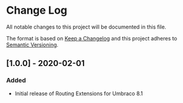# Change Log

All notable changes to this project will be documented in this file.

The format is based on [Keep a Changelog](https://keepachangelog.com/) and this project adheres to [Semantic Versioning](https://semver.org/).

## [1.0.0] - 2020-02-01
### Added
* Initial release of Routing Extensions for Umbraco 8.1

[Unreleased]: https://github.com/callumbwhyte/umbraco-routing-extensions/compare/release-1.0.0...HEAD